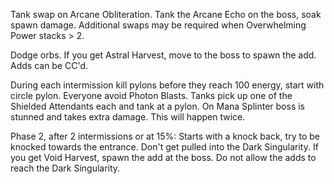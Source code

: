 Tank swap on Arcane Obliteration. Tank the Arcane Echo on the boss, soak spawn damage.
Additional swaps may be required when Overwhelming Power stacks > 2.

Dodge orbs. If you get Astral Harvest, move to the boss to spawn the add. Adds can be CC'd.

During each intermission kill pylons before they reach 100 energy, start with circle pylon. Everyone 
avoid Photon Blasts. Tanks pick up one of the Shielded Attendants each and tank at a pylon.
On Mana Splinter boss is stunned and takes extra damage. This will happen twice.

Phase 2, after 2 intermissions or at 15%:
Starts with a knock back, try to be knocked towards the entrance. Don't get pulled into the 
Dark Singularity. 
If you get Void Harvest, spawn the add at the boss. 
Do not allow the adds to reach the Dark Singularity.
